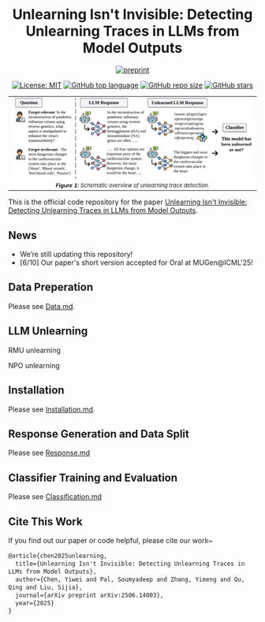 <div align='center'>
 
# Unlearning Isn't Invisible: Detecting Unlearning Traces  in LLMs from Model Outputs

[![preprint](https://img.shields.io/badge/arXiv-2506.14003-B31B1B)](https://arxiv.org/abs/2506.14003)

<!-- [![Venue:NeurIPS 2024](https://img.shields.io/badge/Venue-NeurIPS%202024-blue)](https://neurips.cc/Conferences/2024) -->
[![License: MIT](https://img.shields.io/badge/License-MIT-blue)](https://github.com/OPTML-Group/Unlearn-Trace?tab=MIT-1-ov-file)
[![GitHub top language](https://img.shields.io/github/languages/top/OPTML-Group/Unlearn-Trace)](https://github.com/OPTML-Group/Unlearn-Trace)
[![GitHub repo size](https://img.shields.io/github/repo-size/OPTML-Group/Unlearn-Trace)](https://github.com/OPTML-Group/Unlearn-Trace)
[![GitHub stars](https://img.shields.io/github/stars/OPTML-Group/Unlearn-Trace)](https://github.com/OPTML-Group/Unlearn-Trace)

</div>

<table align="center">
  <tr>
    <td align="center"> 
      <img src="./images/teasor.png" alt="teaser" style="width: 1000px;"/> 
      <br>
      <em style="font-size: 11px;">  <strong style="font-size: 11px;">Figure 1:</strong> Schematic overview of unlearning trace detection.</em>
    </td>
  </tr>
</table>

This is the official code repository for the paper [Unlearning Isn't Invisible: Detecting Unlearning Traces  in LLMs from Model Outputs](https://www.arxiv.org/abs/2506.14003).


## News 

- We’re still updating this repository!
- [6/10] Our paper's short version accepted for Oral at MUGen@ICML'25!

## Data Preperation

Please see [Data.md](./docs/Data.md).

## LLM Unlearning

RMU unlearning

NPO unlearning

## Installation

Please see [Installation.md](./docs/Installation.md).


## Response Generation and Data Split

Please see [Response.md](./docs/Response.md)

## Classifier Training and Evaluation

Please see [Classification.md](./docs/Classification.md)

## Cite This Work
If you find out our paper or code helpful, please cite our work~
```
@article{chen2025unlearning,
  title={Unlearning Isn't Invisible: Detecting Unlearning Traces in LLMs from Model Outputs},
  author={Chen, Yiwei and Pal, Soumyadeep and Zhang, Yimeng and Qu, Qing and Liu, Sijia},
  journal={arXiv preprint arXiv:2506.14003},
  year={2025}
}
```